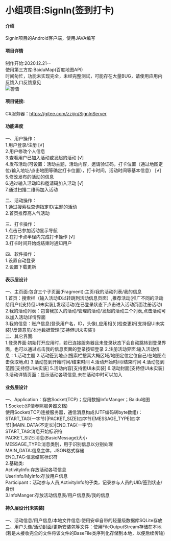 # 小组项目:SignIn(签到打卡)


#### 介绍
SignIn项目的Android客户端，使用JAVA编写   
  
#### 项目详情  
制作开始:2020.12.21--  
使用第三方库:BaiduMap(百度地图API)  
时间匆忙，功能未实现完全，未经完整测试，可能存在大量BUG，请使用应用内反馈入口反馈意见  
![警告](https://images.gitee.com/uploads/images/2021/0102/191106_89e152f6_8505810.png "警告.png")
  
#### 项目链接:
C#服务器：https://gitee.com/zzijin/SignInServer  
  
  
#### 功能进度  
  
一、用户操作：  
   1.用户登录/注册 [√]  
   2.用户修改个人信息   
   3.查看用户已加入活动或发起的活动 [√]    
   4.发布活动(可设置：活动主题，活动内容，邀请验证码，打卡位置（通过地图定位/输入地址/点击地图等确定打卡位置），打卡时间，活动时间等基本信息） [√]  
   5.修改发布的活动的信息  
   6.通过输入活动ID和邀请码加入活动 [√]  
   7.通过扫描二维码加入活动  
  
二、活动操作：  
   1.通过搜索栏查询指定ID/主题的活动  
   2.首页推荐高人气活动  
  
三、打卡操作：  
   1.点击已参加活动显示导航  
   2.在打卡点半径内完成打卡操作 [√]  
   3.打卡时间开始或结束时通知用户    

四、软件操作：  
   1.设置自动登录  
   2.设置下载更新  
  
  
#### 表示层设计  
  
一、主页面:包含三个子页面(Fragment):主页/我的活动列表/我的信息  
   1.首页：搜索栏（输入活动ID以转跳到活动信息页面）,推荐活动(推广不同的活动给用户)[支持但UI未实装],发起活动(在已登录状态下点击进入活动页面注册活动)
   2.我的活动列表：包含我加入的活动/管理的活动/发起的活动三个列表,点击活动可以加入活动详情界面  
   3.我的信息：账户信息(登录用户名，ID，头像),应用相关(检查更新[支持但UI未实装]/反馈意见/本地数据管理[支持但UI未实装])   
二、其它界面:  
   1.登录界面:初始打开应用时，若已连接服务器且未登录状态下会自动跳转到登录界面，也可以通过点击我的信息页面的登录按钮登录
   2.注册活动界面:输入活动信息：1.活动主题 2.活动签到地点(搜索栏搜索大概区域/地图定位定位自己/在地图点击获取地点) 3.活动签到开始时间/结束时间 4.活动开始时间/结束时间 4.活动签到范围[支持但UI未实装] 5.活动内容[支持但UI未实装] 6.活动封面[支持但UI未实装]
   3.活动详情页面：显示活动各项信息,未在活动中时可以加入   
   

#### 业务层设计  
  
一、Application：存放Socket(TCP)；应用数据InfoManger；Baidu地图  
   1.Socket:(详情参照服务器文档)  
   使用Socket(TCP)连接服务器，通信消息构成(UTF编码转byte数组)：    
   START_TAG(一字节)|PACKET_SIZE(四字节)|MESSAGE_TYPE(四字节)|MAIN_DATA(不定长)|END_TAG(一字节)  
   START_TAG:消息开始标识符   
   PACKET_SIZE:消息(BasicMessage)大小  
   MESSAGE_TYPE:消息类别，用于识别信息以分别处理  
   MAIN_DATA:信息主体，JSON格式存储  
   END_TAG:信息结尾标识符  
   2.基础类:  
       ActivityInfo:存放活动各项信息  
       UserInfo/MyInfo:存放用户信息  
       Participant：活动参与人员,ActivityInfo的子类，记录参与人员的UID/签到状态/身份  
   3.InfoManger:存放活动信息表/用户信息表/我的信息  
   
   
#### 持久层设计[未实装]   
  
一、活动信息/用户信息/本地文件信息:使用安卓自带的轻量级数据库SQLite存放  
二、用户头像/活动封面/更新安装包等文件：使用FileOutputStream存储在本地(若是未接收完全的文件将该文件的BaseFile类序列化存储到本地，以便后续传输)  
